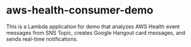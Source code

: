 # aws-health-consumer-demo
This is a Lambda application for demo that analyzes AWS Health event messages from SNS Topic, creates Google Hangout card messages, and sends real-time notifications.
